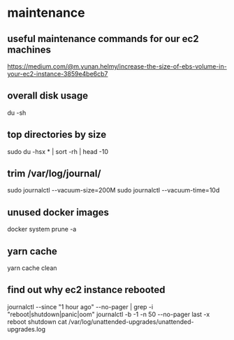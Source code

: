 # maintenance
## useful maintenance commands for our ec2 machines

https://medium.com/@m.yunan.helmy/increase-the-size-of-ebs-volume-in-your-ec2-instance-3859e4be6cb7

## overall disk usage
du -sh

## top directories by size
sudo du -hsx * | sort -rh | head -10

## trim /var/log/journal/
sudo journalctl --vacuum-size=200M
sudo journalctl --vacuum-time=10d

## unused docker images
docker system prune -a

## yarn cache
yarn cache clean

## find out why ec2 instance rebooted
journalctl --since "1 hour ago" --no-pager | grep -i "reboot\|shutdown\|panic\|oom"
journalctl -b -1 -n 50 --no-pager
last -x reboot shutdown
cat /var/log/unattended-upgrades/unattended-upgrades.log
